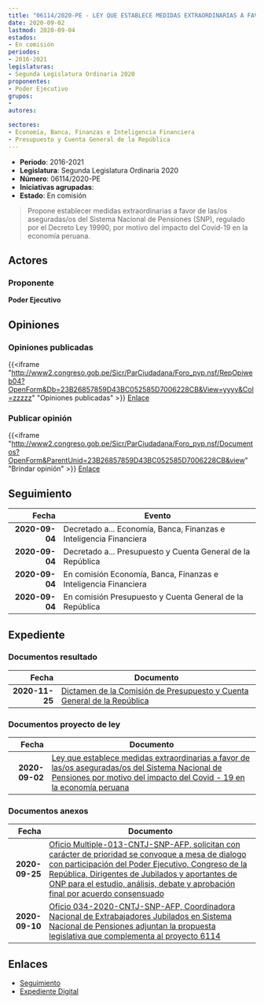 ```yaml
---
title: "06114/2020-PE - LEY QUE ESTABLECE MEDIDAS EXTRAORDINARIAS A FAVOR DE LAS/OS ASEGURADAS/OS DEL SISTEMA NACIONAL DE PENSIONES POR MOTIVO DEL IMPACTO DEL COVID-19 EN LA ECONOMÍA PERUANA"
date: 2020-09-02
lastmod: 2020-09-04
estados:
- En comisión
periodos:
- 2016-2021
legislaturas:
- Segunda Legislatura Ordinaria 2020
proponentes:
- Poder Ejecutivo
grupos:
- 
autores:

sectores:
- Economía, Banca, Finanzas e Inteligencia Financiera
- Presupuesto y Cuenta General de la República
---
```

- **Periodo**: 2016-2021
- **Legislatura**: Segunda Legislatura Ordinaria 2020
- **Número**: 06114/2020-PE
- **Iniciativas agrupadas**: 
- **Estado**: En comisión

> Propone establecer medidas extraordinarias a favor de las/os aseguradas/os del Sistema Nacional de Pensiones (SNP), regulado por el Decreto Ley 19990, por motivo del impacto del Covid-19 en la economía peruana.


## Actores

### Proponente

**Poder Ejecutivo**

## Opiniones

### Opiniones publicadas

{{<iframe "http://www2.congreso.gob.pe/Sicr/ParCiudadana/Foro_pvp.nsf/RepOpiweb04?OpenForm&Db=23B26857859D43BC052585D7006228CB&View=yyyy&Col=zzzzz" "Opiniones publicadas" >}}
[Enlace](http://www2.congreso.gob.pe/Sicr/ParCiudadana/Foro_pvp.nsf/RepOpiweb04?OpenForm&Db=23B26857859D43BC052585D7006228CB&View=yyyy&Col=zzzzz)

### Publicar opinión

{{<iframe "http://www2.congreso.gob.pe/Sicr/ParCiudadana/Foro_pvp.nsf/Documentos?OpenForm&ParentUnid=23B26857859D43BC052585D7006228CB&view" "Brindar opinión" >}}
[Enlace](http://www2.congreso.gob.pe/Sicr/ParCiudadana/Foro_pvp.nsf/Documentos?OpenForm&ParentUnid=23B26857859D43BC052585D7006228CB&view)


## Seguimiento

| Fecha | Evento |
|------:|--------|
| **2020-09-04** | Decretado a... Economía, Banca, Finanzas e Inteligencia Financiera |
| **2020-09-04** | Decretado a... Presupuesto y Cuenta General de la República |
| **2020-09-04** | En comisión Economía, Banca, Finanzas e Inteligencia Financiera |
| **2020-09-04** | En comisión Presupuesto y Cuenta General de la República |

## Expediente

### Documentos resultado

| Fecha | Documento |
|------:|-----------|
| **2020-11-25** | [Dictamen de la Comisión de Presupuesto y Cuenta General de la República](https://leyes.congreso.gob.pe/Documentos/2016_2021/Dictamenes/Proyectos_de_Ley/06114DC17MAY-20201125.pdf) |

### Documentos proyecto de ley

| Fecha | Documento |
|------:|-----------|
| **2020-09-02** | [Ley que establece medidas extraordinarias a favor de las/os aseguradas/os del Sistema Nacional de Pensiones por motivo del impacto del Covid - 19 en la economía peruana](http://www.leyes.congreso.gob.pe/Documentos/2016_2021/Proyectos_de_Ley_y_de_Resoluciones_Legislativas/PL06114-20200902.pdf) |

### Documentos anexos

| Fecha | Documento |
|------:|-----------|
| **2020-09-25** | [Oficio Multiple-013-CNTJ-SNP-AFP, solicitan con carácter de prioridad se convoque a mesa de dialogo con participación del Poder Ejecutivo, Congreso de la República, Dirigentes de Jubilados y aportantes de ONP para el estudio, análisis, debate y aprobación final por acuerdo consensuado](http://www.leyes.congreso.gob.pe/Documentos/2016_2021/Oficios/Otras_Instituciones/OFICIO-MULTIPLE-013-2020-CNTJ-SNP-AFR.pdf) |
| **2020-09-10** | [Oficio 034-2020-CNTJ-SNP-AFP, Coordinadora Nacional de Extrabajadores Jubilados en Sistema Nacional de Pensiones adjuntan la propuesta legislativa que complementa al proyecto 6114](http://www.leyes.congreso.gob.pe/Documentos/2016_2021/Oficios/Otras_Instituciones/OFICIO-034-2020-CNTJ-SNP-AFP.pdf) |

## Enlaces

- [Seguimiento](http://www2.congreso.gob.pe/Sicr/TraDocEstProc/CLProLey2016.nsf/f7fff46988ca05b1052578e100829cc7/2e50bd89149c721a052585d700668f75?OpenDocument)
- [Expediente Digital](http://www2.congreso.gob.pe/Sicr/TraDocEstProc/Expvirt_2011.nsf/visbusqptramdoc1621/06114?opendocument)

